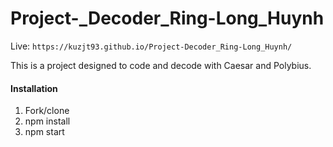 # Project-_Decoder_Ring-Long_Huynh
Live: `https://kuzjt93.github.io/Project-Decoder_Ring-Long_Huynh/`

This is a project designed to code and decode with Caesar and Polybius.

#### Installation

1. Fork/clone
2. npm install
3. npm start
